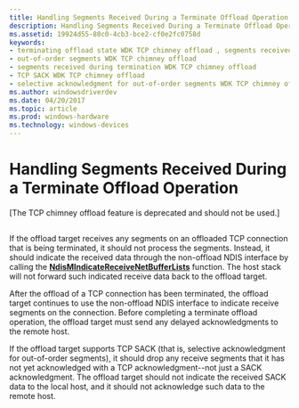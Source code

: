```yaml
---
title: Handling Segments Received During a Terminate Offload Operation
description: Handling Segments Received During a Terminate Offload Operation
ms.assetid: 19924d55-80c0-4cb3-bce2-cf0e2fc0758d
keywords:
- terminating offload state WDK TCP chimney offload , segments received during
- out-of-order segments WDK TCP chimney offload
- segments received during termination WDK TCP chimney offload
- TCP SACK WDK TCP chimney offload
- selective acknowledgment for out-of-order segments WDK TCP chimney offload
ms.author: windowsdriverdev
ms.date: 04/20/2017
ms.topic: article
ms.prod: windows-hardware
ms.technology: windows-devices
---
```


# Handling Segments Received During a Terminate Offload Operation


\[The TCP chimney offload feature is deprecated and should not be used.\]

## <a href="" id="ddk-handling-segments-received-during-a-terminate-offload-operation-ng"></a>


If the offload target receives any segments on an offloaded TCP connection that is being terminated, it should not process the segments. Instead, it should indicate the received data through the non-offload NDIS interface by calling the [**NdisMIndicateReceiveNetBufferLists**](https://msdn.microsoft.com/library/windows/hardware/ff563598) function. The host stack will not forward such indicated receive data back to the offload target.

After the offload of a TCP connection has been terminated, the offload target continues to use the non-offload NDIS interface to indicate receive segments on the connection. Before completing a terminate offload operation, the offload target must send any delayed acknowledgments to the remote host.

If the offload target supports TCP SACK (that is, selective acknowledgment for out-of-order segments), it should drop any receive segments that it has not yet acknowledged with a TCP acknowledgment--not just a SACK acknowledgment. The offload target should not indicate the received SACK data to the local host, and it should not acknowledge such data to the remote host.

 

 





